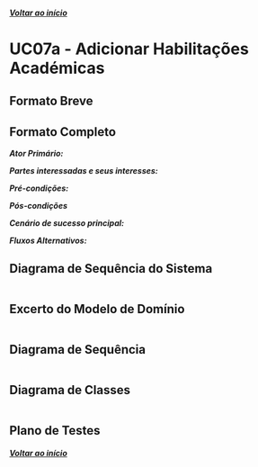 ##### [Voltar ao início](https://github.com/blestonbandeiraUPSKILL/upskill_java1_labprg_grupo2/tree/main/README.md)

# UC07a - Adicionar Habilitações Académicas

## Formato Breve

## Formato Completo

**_Ator Primário:_**

**_Partes interessadas e seus interesses:_**

**_Pré-condições:_**

**_Pós-condições_**

**_Cenário de sucesso principal:_**

**_Fluxos Alternativos:_**


## Diagrama de Sequência do Sistema
![]()

## Excerto do Modelo de Domínio
![]()

## Diagrama de Sequência <br/>
![]()

## Diagrama de Classes <br/>
![]()

## Plano de Testes <br/>
[]()

##### [Voltar ao início](https://github.com/blestonbandeiraUPSKILL/upskill_java1_labprg_grupo2/tree/main/README.md)

